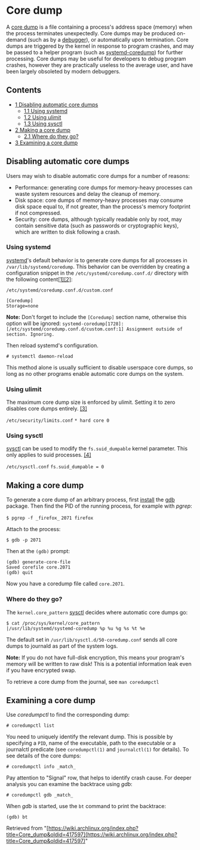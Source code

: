 # Core dump

A [core dump](https://en.wikipedia.org/wiki/Core_dump "wikipedia:Core dump") is a file containing a process's address space (memory) when the process terminates unexpectedly. Core dumps may be produced on-demand (such as by a [debugger](#Making_a_core_dump)), or automatically upon termination. Core dumps are triggered by the kernel in response to program crashes, and may be passed to a helper program (such as [systemd-coredump](http://www.freedesktop.org/software/systemd/man/systemd-coredump.html)) for further processing. Core dumps may be useful for developers to debug program crashes, however they are practically useless to the average user, and have been largely obsoleted by modern debuggers.

## Contents

*   [1 Disabling automatic core dumps](#Disabling_automatic_core_dumps)
    *   [1.1 Using systemd](#Using_systemd)
    *   [1.2 Using ulimit](#Using_ulimit)
    *   [1.3 Using sysctl](#Using_sysctl)
*   [2 Making a core dump](#Making_a_core_dump)
    *   [2.1 Where do they go?](#Where_do_they_go.3F)
*   [3 Examining a core dump](#Examining_a_core_dump)

## Disabling automatic core dumps

Users may wish to disable automatic core dumps for a number of reasons:

*   Performance: generating core dumps for memory-heavy processes can waste system resources and delay the cleanup of memory.
*   Disk space: core dumps of memory-heavy processes may consume disk space equal to, if not greater, than the process's memory footprint if not compressed.
*   Security: core dumps, although typically readable only by root, may contain sensitive data (such as passwords or cryptographic keys), which are written to disk following a crash.

### Using systemd

[systemd](/index.php/Systemd "Systemd")'s default behavior is to generate core dumps for all processes in `/var/lib/systemd/coredump`. This behavior can be overridden by creating a configuration snippet in the `/etc/systemd/coredump.conf.d/` directory with the following content[[1]](http://www.freedesktop.org/software/systemd/man/coredump.conf.html#Description)[[2]](https://bbs.archlinux.org/viewtopic.php?pid=1211433):

 `/etc/systemd/coredump.conf.d/custom.conf` 

```
[Coredump]
Storage=none
```

**Note:** Don't forget to include the `[Coredump]` section name, otherwise this option will be ignored: `systemd-coredump[1728]: [/etc/systemd/coredump.conf.d/custom.conf:1] Assignment outside of section. Ignoring.`

Then reload systemd's configuration.

```
# systemctl daemon-reload

```

This method alone is usually sufficient to disable userspace core dumps, so long as no other programs enable automatic core dumps on the system.

### Using ulimit

The maximum core dump size is enforced by ulimit. Setting it to zero disables core dumps entirely. [[3]](http://www.cyberciti.biz/faq/linux-disable-core-dumps/)

 `/etc/security/limits.conf`  `* hard core 0` 

### Using sysctl

[sysctl](/index.php/Sysctl "Sysctl") can be used to modify the `fs.suid_dumpable` kernel parameter. This only applies to suid processes. [[4]](http://www.cyberciti.biz/faq/linux-disable-core-dumps/)

 `/etc/sysctl.conf`  `fs.suid_dumpable = 0` 

## Making a core dump

To generate a core dump of an arbitrary process, first [install](/index.php/Install "Install") the [gdb](https://www.archlinux.org/packages/?name=gdb) package. Then find the PID of the running process, for example with _pgrep_:

 `$ pgrep -f _firefox_`  `2071 firefox` 

Attach to the process:

```
$ gdb -p 2071

```

Then at the `(gdb)` prompt:

```
(gdb) generate-core-file
Saved corefile core.2071
(gdb) quit

```

Now you have a coredump file called `core.2071`.

### Where do they go?

The `kernel.core_pattern` [sysctl](/index.php/Sysctl "Sysctl") decides where automatic core dumps go:

```
$ cat /proc/sys/kernel/core_pattern 
|/usr/lib/systemd/systemd-coredump %p %u %g %s %t %e

```

The default set in `/usr/lib/sysctl.d/50-coredump.conf` sends all core dumps to journald as part of the system logs.

**Note:** If you do not have full-disk encryption, this means your program's memory will be written to raw disk! This is a potential information leak even if you have encrypted swap.

To retrieve a core dump from the journal, see `man coredumpctl`

## Examining a core dump

Use _coredumpctl_ to find the corresponding dump:

```
# coredumpctl list

```

You need to uniquely identify the relevant dump. This is possible by specifying a `PID`, name of the executable, path to the executable or a journalctl predicate (see `coredumpctl(1)` and `journalctl(1)` for details). To see details of the core dumps:

```
# coredumpctl info _match_

```

Pay attention to "Signal" row, that helps to identify crash cause. For deeper analysis you can examine the backtrace using _gdb_:

```
# coredumpctl gdb _match_

```

When _gdb_ is started, use the `bt` command to print the backtrace:

```
(gdb) bt

```

Retrieved from "[https://wiki.archlinux.org/index.php?title=Core_dump&oldid=417597](https://wiki.archlinux.org/index.php?title=Core_dump&oldid=417597)"